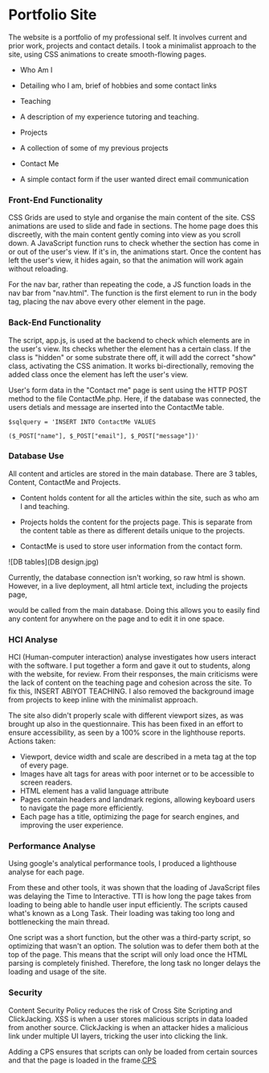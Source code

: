 
  

# Portfolio Site

  

The website is a portfolio of my professional self. It involves current and prior work, projects and contact details. I took a minimalist approach to the site, using CSS animations to create smooth-flowing pages.

  

  

- Who Am I

  

- Detailing who I am, brief of hobbies and some contact links

  

- Teaching

  

- A description of my experience tutoring and teaching.

  

- Projects

  

- A collection of some of my previous projects

  

- Contact Me

  

- A simple contact form if the user wanted direct email communication

  

  

### Front-End Functionality

  

CSS Grids are used to style and organise the main content of the site. CSS animations are used to slide and fade in sections. The home page does this discreetly, with the main content gently coming into view as you scroll down. A JavaScript function runs to check whether the section has come in or out of the user's view. If it's in, the animations start. Once the content has left the user's view, it hides again, so that the animation will work again without reloading.

  

For the nav bar, rather than repeating the code, a JS function loads in the nav bar from "nav.html". The function is the first element to run in the body tag, placing the nav above every other element in the page.

  

### Back-End Functionality

  

The script, app.js, is used at the backend to check which elements are in the user's view. Its checks whether the element has a certain class. If the class is "hidden" or some substrate there off, it will add the correct "show" class, activating the CSS animation. It works bi-directionally, removing the added class once the element has left the user's view.

  

User's form data in the "Contact me" page is sent using the HTTP POST method to the file ContactMe.php. Here, if the database was connected, the users detials and message are inserted into the ContactMe table.

```
$sqlquery = 'INSERT INTO ContactMe VALUES

($_POST["name"], $_POST["email"], $_POST["message"])'
```

  

### Database Use

  

All content and articles are stored in the main database. There are 3 tables, Content, ContactMe and Projects.

- Content holds content for all the articles within the site, such as who am I and teaching.

- Projects holds the content for the projects page. This is separate from the content table as there as different details unique to the projects.

- ContactMe is used to store user information from the contact form.

![DB tables](DB design.jpg)

Currently, the database connection isn't working, so raw html is shown. However, in a live deployment, all html article text, including the projects page,

would be called from the main database. Doing this allows you to easily find any content for anywhere on the page and to edit it in one space.

  

### HCI Analyse

  

HCI (Human-computer interaction) analyse investigates how users interact with the software. I put together a form and gave it out to students, along with the website, for review. From their responses, the main criticisms were the lack of content on the teaching page and cohesion across the site. To fix this, INSERT ABIYOT TEACHING. I also removed the background image from projects to keep inline with the minimalist approach. 

The site also didn't properly scale with different viewport sizes, as was brought up also in the questionnaire. This has been fixed in an effort to ensure accessibility, as seen by a 100% score in the lighthouse reports. Actions taken:
- Viewport, device width and scale are described in a meta tag at the top of every page.
- Images have alt tags for areas with poor internet or to be accessible to screen readers. 
- HTML element has a valid language attribute
- Pages contain headers and landmark regions, allowing keyboard users to navigate the page more efficiently.
- Each page has a title, optimizing the page for search engines, and improving the user experience.

### Performance Analyse

  

Using google's analytical performance tools, I produced a lighthouse analyse for each page.

  

From these and other tools, it was shown that the loading of JavaScript files was delaying the Time to Interactive. TTI is how long the page takes from loading to being able to handle user input efficiently. The scripts caused what's known as a Long Task. Their loading was taking too long and bottlenecking the main thread.

  

One script was a short function, but the other was a third-party script, so optimizing that wasn't an option. The solution was to defer them both at the top of the page. This means that the script will only load once the HTML parsing is completely finished. Therefore, the long task no longer delays the loading and usage of the site.

  

### Security

  

Content Security Policy reduces the risk of Cross Site Scripting and ClickJacking. XSS is when a user stores malicious scripts in data loaded from another source. ClickJacking is when an attacker hides a malicious link under multiple UI layers, tricking the user into clicking the link.

  

Adding a CPS ensures that scripts can only be loaded from certain sources and that the page is loaded in the frame.[CPS](https://content-security-policy.com/)